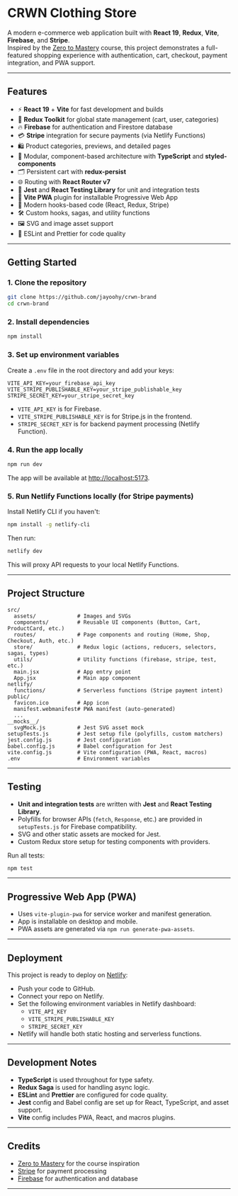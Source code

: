 # CRWN Clothing Store

A modern e-commerce web application built with **React 19**, **Redux**, **Vite**, **Firebase**, and **Stripe**.  
Inspired by the [Zero to Mastery](https://zerotomastery.io/) course, this project demonstrates a full-featured shopping experience with authentication, cart, checkout, payment integration, and PWA support.

---

## Features

- ⚡️ **React 19** + **Vite** for fast development and builds
- 🛒 **Redux Toolkit** for global state management (cart, user, categories)
- 🔥 **Firebase** for authentication and Firestore database
- 💳 **Stripe** integration for secure payments (via Netlify Functions)
- 🛍️ Product categories, previews, and detailed pages
- 🧩 Modular, component-based architecture with **TypeScript** and **styled-components**
- 🗂️ Persistent cart with **redux-persist**
- 🌐 Routing with **React Router v7**
- 🧪 **Jest** and **React Testing Library** for unit and integration tests
- 🦾 **Vite PWA** plugin for installable Progressive Web App
- 🧩 Modern hooks-based code (React, Redux, Stripe)
- 🛠️ Custom hooks, sagas, and utility functions
- 🖼️ SVG and image asset support
- 🧹 ESLint and Prettier for code quality

---

## Getting Started

### 1. Clone the repository

```bash
git clone https://github.com/jayoohy/crwn-brand
cd crwn-brand
```

### 2. Install dependencies

```bash
npm install
```

### 3. Set up environment variables

Create a `.env` file in the root directory and add your keys:

```
VITE_API_KEY=your_firebase_api_key
VITE_STRIPE_PUBLISHABLE_KEY=your_stripe_publishable_key
STRIPE_SECRET_KEY=your_stripe_secret_key
```

- `VITE_API_KEY` is for Firebase.
- `VITE_STRIPE_PUBLISHABLE_KEY` is for Stripe.js in the frontend.
- `STRIPE_SECRET_KEY` is for backend payment processing (Netlify Function).

### 4. Run the app locally

```bash
npm run dev
```

The app will be available at [http://localhost:5173](http://localhost:5173).

### 5. Run Netlify Functions locally (for Stripe payments)

Install Netlify CLI if you haven't:

```bash
npm install -g netlify-cli
```

Then run:

```bash
netlify dev
```

This will proxy API requests to your local Netlify Functions.

---

## Project Structure

```
src/
  assets/             # Images and SVGs
  components/         # Reusable UI components (Button, Cart, ProductCard, etc.)
  routes/             # Page components and routing (Home, Shop, Checkout, Auth, etc.)
  store/              # Redux logic (actions, reducers, selectors, sagas, types)
  utils/              # Utility functions (firebase, stripe, test, etc.)
  main.jsx            # App entry point
  App.jsx             # Main app component
netlify/
  functions/          # Serverless functions (Stripe payment intent)
public/
  favicon.ico         # App icon
  manifest.webmanifest# PWA manifest (auto-generated)
  ...
__mocks__/
  svgMock.js          # Jest SVG asset mock
setupTests.js         # Jest setup file (polyfills, custom matchers)
jest.config.js        # Jest configuration
babel.config.js       # Babel configuration for Jest
vite.config.js        # Vite configuration (PWA, React, macros)
.env                  # Environment variables
```

---

## Testing

- **Unit and integration tests** are written with **Jest** and **React Testing Library**.
- Polyfills for browser APIs (`fetch`, `Response`, etc.) are provided in `setupTests.js` for Firebase compatibility.
- SVG and other static assets are mocked for Jest.
- Custom Redux store setup for testing components with providers.

Run all tests:

```bash
npm test
```

---

## Progressive Web App (PWA)

- Uses `vite-plugin-pwa` for service worker and manifest generation.
- App is installable on desktop and mobile.
- PWA assets are generated via `npm run generate-pwa-assets`.

---

## Deployment

This project is ready to deploy on [Netlify](https://www.netlify.com/):

- Push your code to GitHub.
- Connect your repo on Netlify.
- Set the following environment variables in Netlify dashboard:
  - `VITE_API_KEY`
  - `VITE_STRIPE_PUBLISHABLE_KEY`
  - `STRIPE_SECRET_KEY`
- Netlify will handle both static hosting and serverless functions.

---

## Development Notes

- **TypeScript** is used throughout for type safety.
- **Redux Saga** is used for handling async logic.
- **ESLint** and **Prettier** are configured for code quality.
- **Jest** config and Babel config are set up for React, TypeScript, and asset support.
- **Vite** config includes PWA, React, and macros plugins.

---

## Credits

- [Zero to Mastery](https://zerotomastery.io/) for the course inspiration
- [Stripe](https://stripe.com/) for payment processing
- [Firebase](https://firebase.google.com/) for authentication and database

---
